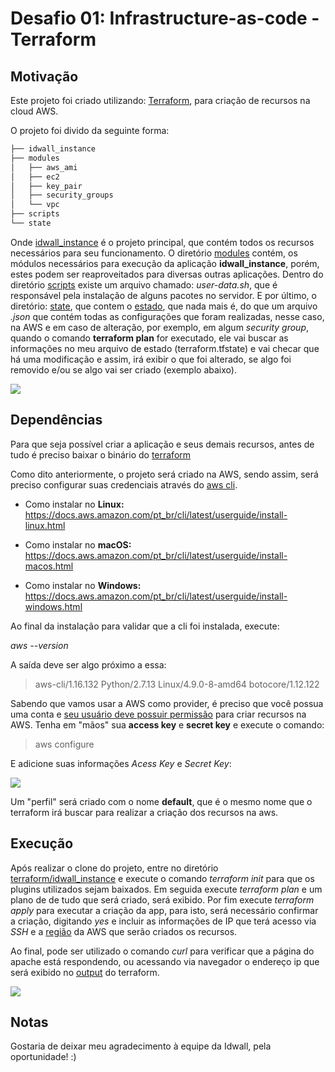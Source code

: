 # Desafio 01: Infrastructure-as-code - Terraform

## Motivação

Este projeto foi criado utilizando: [Terraform](https://www.terraform.io/), para criação de recursos na cloud AWS.

O projeto foi divido da seguinte forma:

```bash terraform
├── idwall_instance
├── modules
│   ├── aws_ami
│   ├── ec2
│   ├── key_pair
│   ├── security_groups
│   └── vpc
├── scripts
└── state
```

Onde [idwall_instance](https://github.com/aka-cafu/desafios-devops/tree/master/terraform/idwall_instance) é o projeto principal, que contém todos os recursos necessários para seu funcionamento. O diretório [modules](https://github.com/aka-cafu/desafios-devops/tree/master/terraform/modules) contém, os módulos necessários para execução da aplicação **idwall_instance**, porém, estes podem ser reaproveitados para diversas outras aplicações. Dentro do diretório [scripts](https://github.com/aka-cafu/desafios-devops/tree/master/terraform/scripts) existe um arquivo chamado: _user-data.sh_, que é responsável pela instalação de alguns pacotes no servidor. E por último, o diretório: [state](https://github.com/aka-cafu/desafios-devops/tree/master/terraform/state), que contem o [estado](https://www.terraform.io/docs/state/), que nada mais é, do que um arquivo _.json_ que contém todas as configurações que foram realizadas, nesse caso, na AWS e em caso de alteração, por exemplo, em algum _security group_, quando o comando **terraform plan** for executado, ele vai buscar as informações no meu arquivo de estado (terraform.tfstate) e vai checar que há uma modificação e assim, irá exibir o que foi alterado, se algo foi removido e/ou se algo vai ser criado (exemplo abaixo).

![](http://i.imgur.com/lsrpMh9.png)

## Dependências

Para que seja possível criar a aplicação e seus demais recursos, antes de tudo é preciso baixar o binário do [terraform](https://www.terraform.io/downloads.html)

Como dito anteriormente, o projeto será criado na AWS, sendo assim, será preciso configurar suas credenciais através do [aws cli](https://docs.aws.amazon.com/pt_br/cli/latest/userguide/cli-chap-welcome.html).

* Como instalar no **Linux:** https://docs.aws.amazon.com/pt_br/cli/latest/userguide/install-linux.html

* Como instalar no **macOS:** https://docs.aws.amazon.com/pt_br/cli/latest/userguide/install-macos.html

* Como instalar no **Windows:** https://docs.aws.amazon.com/pt_br/cli/latest/userguide/install-windows.html

Ao final da instalação para validar que a cli foi instalada, execute:
 
_aws --version_

A saída deve ser algo próximo a essa:
>aws-cli/1.16.132 Python/2.7.13 Linux/4.9.0-8-amd64 botocore/1.12.122

Sabendo que vamos usar a AWS como provider, é preciso que você possua uma conta e [seu usuário deve possuir permissão](https://docs.aws.amazon.com/IAM/latest/UserGuide/getting-started_create-admin-group.html) para criar recursos na AWS. Tenha em "mãos" sua **access key** e **secret key** e execute o comando:

>aws configure

E adicione suas informações _Acess Key_ e _Secret Key_:

![](http://i.imgur.com/9tyPixd.png)

Um "perfil" será criado com o nome **default**, que é o mesmo nome que o terraform irá buscar para realizar a criação dos recursos na aws.


## Execução

Após realizar o clone do projeto, entre no diretório [terraform/idwall_instance](https://github.com/aka-cafu/desafios-devops/tree/master/terraform/idwall_instance) e execute o comando _terraform init_ para que os plugins utilizados sejam baixados. Em seguida execute _terraform plan_ e um plano de de tudo que será criado, será exibido. Por fim execute _terraform apply_ para executar a criação da app, para isto, será necessário confirmar a criação, digitando _yes_ e incluir as informações de IP que terá acesso via _SSH_ e a [região](https://docs.aws.amazon.com/AWSEC2/latest/UserGuide/using-regions-availability-zones.html) da AWS que serão criados os recursos.

Ao final, pode ser utilizado o comando _curl_ para verificar que a página do apache está respondendo, ou acessando via navegador o endereço ip que será exibido no [output](https://github.com/aka-cafu/desafios-devops/tree/master/terraform/idwall_instance) do terraform.

![](http://i.imgur.com/77lLCLZ.gif)



## Notas

Gostaria de deixar meu agradecimento à equipe da Idwall, pela oportunidade! :)